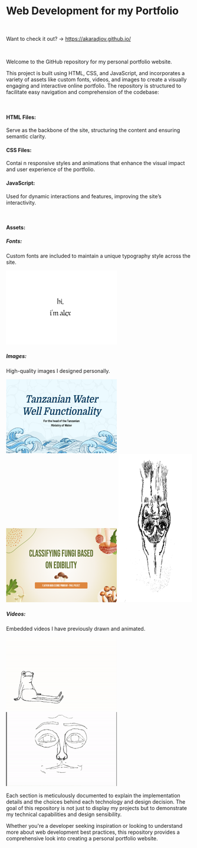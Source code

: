 # Web Development for my Portfolio

<br>

Want to check it out? -> https://akaradjov.github.io/


<br>

Welcome to the GitHub repository for my personal portfolio website. 


This project is built using HTML, CSS, and JavaScript, and incorporates a variety of assets like custom fonts, videos, and images to create a visually engaging and interactive online portfolio. The repository is structured to facilitate easy navigation and comprehension of the codebase:

<br>

#### HTML Files: 
Serve as the backbone of the site, structuring the content and ensuring semantic clarity.


#### CSS Files: 
Contai
n responsive styles and animations that enhance the visual impact and user experience of the portfolio.


#### JavaScript: 
Used for dynamic interactions and features, improving the site’s interactivity.

<br>

#### Assets:
##### Fonts: 
Custom fonts are included to maintain a unique typography style across the site.

<img src="assets/images/ppp.png" width="300" height="200">


##### Images: 
High-quality images I designed personally.

<img src="assets/images/ptww.png" width="300" height="200">

<img src="assets/images/pcnn.png" width="300" height="200">

<img src="assets/images/0.png" width="200" height="400">

##### Videos: 
Embedded videos I have previously drawn and animated.

<img src="assets/images/frogman.gif" width="300" height="200">
<img src="assets/images/introanimationgif.gif" width="300" height="200">

<br>

Each section is meticulously documented to explain the implementation details and the choices behind each technology and design decision. The goal of this repository is not just to display my projects but to demonstrate my technical capabilities and design sensibility. 

Whether you're a developer seeking inspiration or looking to understand more about web development best practices, this repository provides a comprehensive look into creating a personal portfolio website.
